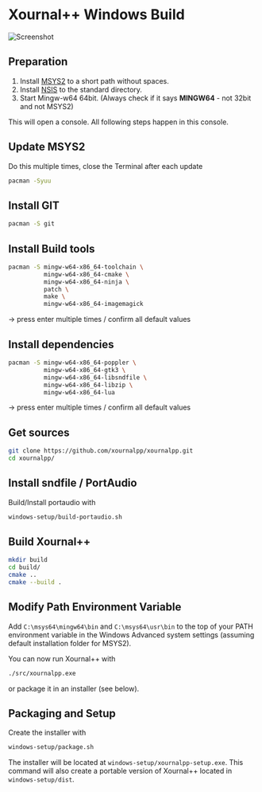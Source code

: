 # Xournal++ Windows Build

![Screenshot](main-win.png?raw=true "Xournal++ Screenshot on Win10")

## Preparation
1. Install [MSYS2](https://www.msys2.org/) to a short path without spaces.
2. Install [NSIS](https://nsis.sourceforge.io/Download) to the standard directory.
3. Start Mingw-w64 64bit. (Always check if it says **MINGW64** - not 32bit and not MSYS2)

This will open a console. All following steps happen in this console.

## Update MSYS2

Do this multiple times, close the Terminal after each update
```bash
pacman -Syuu
```

## Install GIT

```bash
pacman -S git
```

## Install Build tools

```bash
pacman -S mingw-w64-x86_64-toolchain \
          mingw-w64-x86_64-cmake \
          mingw-w64-x86_64-ninja \
          patch \
          make \
          mingw-w64-x86_64-imagemagick
```
-> press enter multiple times / confirm all default values

## Install dependencies

```bash
pacman -S mingw-w64-x86_64-poppler \
          mingw-w64-x86_64-gtk3 \
          mingw-w64-x86_64-libsndfile \
          mingw-w64-x86_64-libzip \
          mingw-w64-x86_64-lua
```
-> press enter multiple times / confirm all default values

## Get sources

```bash
git clone https://github.com/xournalpp/xournalpp.git
cd xournalpp/
```

## Install sndfile / PortAudio

Build/Install portaudio with
```bash
windows-setup/build-portaudio.sh
```

## Build Xournal++

```bash
mkdir build
cd build/
cmake ..
cmake --build .
```
## Modify Path Environment Variable

Add `C:\msys64\mingw64\bin` and `C:\msys64\usr\bin` to the top of 
your PATH environment variable in the Windows Advanced system 
settings (assuming default installation folder for MSYS2). 

You can now run Xournal++ with
```bash
./src/xournalpp.exe
```
or package it in an installer (see below).

## Packaging and Setup
Create the installer with
```bash
windows-setup/package.sh
```

The installer will be located at `windows-setup/xournalpp-setup.exe`. This
command will also create a portable version of Xournal++ located in
`windows-setup/dist`.
